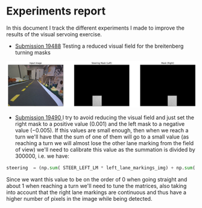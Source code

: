 # Experiments report
In this document I track the different experiments I made to improve the results of the visual servoing exercise.

- [Submission 19488](https://challenges.duckietown.org/v4/humans/submissions/19488) Testing a reduced visual field for the breitenberg turning masks

![Submission 19488](./images/19488-LM-masks.png)

- [Submission 19490 ](https://challenges.duckietown.org/v4/humans/submissions/19490) I try to avoid reducing the visual field and just set the right mask to a positive value ($0.001$) and the left mask to a negative value ($-0.005$). If this values are small enough, then when we reach a turn we'll have that the sum of one of them will go to a small value (as reaching a turn we will almost lose the other lane marking from the field of view) we'll need to calibrate this value as the summation is divided by 300000, i.e. we have:
```python
steering  = (np.sum( STEER_LEFT_LM * left_lane_markings_img) + np.sum( STEER_RIGHT_LM * right_lane_markings_img))/300000
```
Since we want this value to be on the order of 0 when going straight and about 1 when reaching a turn we'll need to tune the matrices, also taking into account that the right lane markings are continuous and thus have a higher number of pixels in the image while being detected.
